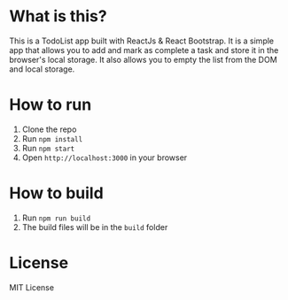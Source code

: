 # What is this?

This is a TodoList app built with ReactJs & React Bootstrap. It is a simple app that allows you to add and mark as complete a task and store it in the browser's local storage. It also allows you to empty the list from the DOM and local storage.

# How to run

1. Clone the repo
2. Run `npm install`
3. Run `npm start`
4. Open `http://localhost:3000` in your browser

# How to build

1. Run `npm run build`
2. The build files will be in the `build` folder

# License

MIT License
